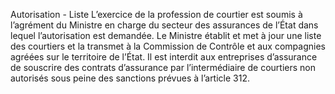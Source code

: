 Autorisation - Liste
L’exercice de la profession de courtier est soumis à l’agrément du Ministre en charge du secteur des assurances de l’État dans lequel l’autorisation est demandée. Le Ministre établit et met à jour une liste des courtiers et la transmet à la Commission de Contrôle et aux compagnies agréées sur le territoire de l’État.
Il est interdit aux entreprises d’assurance de souscrire des contrats d’assurance par l’intermédiaire de courtiers non autorisés sous peine des sanctions prévues à l’article 312.